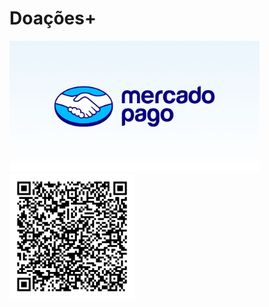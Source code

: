 # Doações+

[<img src="https://github.com/marcilioramos/estudos_msr/blob/main/repoimagens/logo-mercadopago.jpg?raw=true" width="400">](https://seu_link_de_doacao_no_Mercado_Pago)
[<img src="https://github.com/marcilioramos/estudos_msr/blob/main/repoimagens/WhatsApp%20Image%202023-12-28%20at%2016.58.39.jpeg?raw=true" width="200">](https://seu_QR_Code_no_Mercado_Pago)
